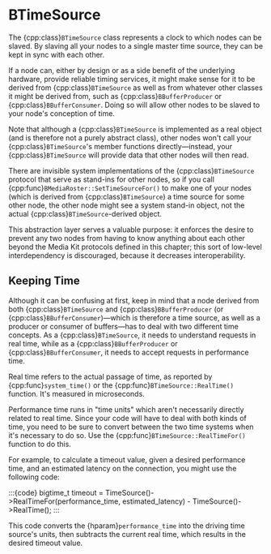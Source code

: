 # BTimeSource

The {cpp:class}`BTimeSource` class represents a clock to which nodes can
be slaved. By slaving all your nodes to a single master time source, they
can be kept in sync with each other.

If a node can, either by design or as a side benefit of the underlying
hardware, provide reliable timing services, it might make sense for it to
be derived from {cpp:class}`BTimeSource` as well as from whatever other
classes it might be derived from, such as {cpp:class}`BBufferProducer` or
{cpp:class}`BBufferConsumer`. Doing so will allow other nodes to be slaved
to your node's conception of time.

Note that although a {cpp:class}`BTimeSource` is implemented as a real
object (and is therefore not a purely abstract class), other nodes won't
call your {cpp:class}`BTimeSource`'s member functions directly—instead,
your {cpp:class}`BTimeSource` will provide data that other nodes will then
read.

There are invisible system implementations of the {cpp:class}`BTimeSource`
protocol that serve as stand-ins for other nodes, so if you call
{cpp:func}`BMediaRoster::SetTimeSourceFor()` to make one of your nodes
(which is derived from {cpp:class}`BTimeSource`) a time source for some
other node, the other node might see a system stand-in object, not the
actual {cpp:class}`BTimeSource`-derived object.

This abstraction layer serves a valuable purpose: it enforces the desire
to prevent any two nodes from having to know anything about each other
beyond the Media Kit protocols defined in this chapter; this sort of
low-level interdependency is discouraged, because it decreases
interoperability.

## Keeping Time

Although it can be confusing at first, keep in mind that a node derived
from both {cpp:class}`BTimeSource` and {cpp:class}`BBufferProducer` (or
{cpp:class}`BBufferConsumer`)—which is therefore a time source, as well as
a producer or consumer of buffers—has to deal with two different time
concepts. As a {cpp:class}`BTimeSource`, it needs to understand requests in
real time, while as a {cpp:class}`BBufferProducer` or
{cpp:class}`BBufferConsumer`, it needs to accept requests in performance
time.

Real time refers to the actual passage of time, as reported by
{cpp:func}`system_time()` or the {cpp:func}`BTimeSource::RealTime()`
function. It's measured in microseconds.

Performance time runs in "time units" which aren't necessarily directly
related to real time. Since your code will have to deal with both kinds of
time, you need to be sure to convert between the two time systems when it's
necessary to do so. Use the {cpp:func}`BTimeSource::RealTimeFor()` function
to do this.

For example, to calculate a timeout value, given a desired performance
time, and an estimated latency on the connection, you might use the
following code:

:::{code}
bigtime_t timeout = TimeSource()->RealTimeFor(performance_time,
         estimated_latency) - TimeSource()->RealTime();
:::

This code converts the {hparam}`performance_time` into the driving time
source's units, then subtracts the current real time, which results in the
desired timeout value.
